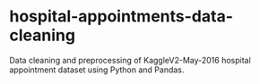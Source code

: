 # hospital-appointments-data-cleaning
Data cleaning and preprocessing of KaggleV2-May-2016 hospital appointment dataset using Python and Pandas.

